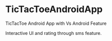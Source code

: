 # TicTacToeAndroidApp
TicTacToe Android App with Vs Android Feature

Interactive UI and rating through sms feature.
